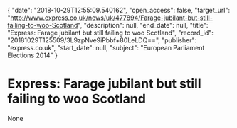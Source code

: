 {
  "date": "2018-10-29T12:55:09.540162", 
  "open_access": false, 
  "target_url": "http://www.express.co.uk/news/uk/477894/Farage-jubilant-but-still-failing-to-woo-Scotland", 
  "description": null, 
  "end_date": null, 
  "title": "Express: Farage jubilant but still failing to woo Scotland", 
  "record_id": "20181029T125509/3L9zpNve9iPbbf+80LeLDQ==", 
  "publisher": "express.co.uk", 
  "start_date": null, 
  "subject": "European Parliament Elections 2014"
}

# Express: Farage jubilant but still failing to woo Scotland

None